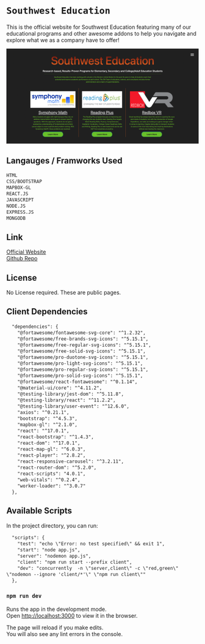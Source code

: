 # `Southwest Education`

This is the official website for Southwest Education featuring many of our educational programs and other awesome addons to help you navigate and explore what we as a company have to offer!

![Screenshot](/public/assets/images/mainPageScreenshot.png)

## Langauges / Framworks Used

```
HTML
CSS/BOOTSTRAP
MAPBOX-GL
REACT.JS
JAVASCRIPT
NODE.JS
EXPRESS.JS
MONGODB
```

## Link

[Official Website](https://southwest-education-cmlho.ondigitalocean.app/) <br />
[Github Repo](https://github.com/Southwest-Education/southwestLearningWebsite)

## License

No License required. These are public pages.

## Client Dependencies

```
  "dependencies": {
    "@fortawesome/fontawesome-svg-core": "^1.2.32",
    "@fortawesome/free-brands-svg-icons": "^5.15.1",
    "@fortawesome/free-regular-svg-icons": "^5.15.1",
    "@fortawesome/free-solid-svg-icons": "^5.15.1",
    "@fortawesome/pro-duotone-svg-icons": "^5.15.1",
    "@fortawesome/pro-light-svg-icons": "^5.15.1",
    "@fortawesome/pro-regular-svg-icons": "^5.15.1",
    "@fortawesome/pro-solid-svg-icons": "^5.15.1",
    "@fortawesome/react-fontawesome": "^0.1.14",
    "@material-ui/core": "^4.11.2",
    "@testing-library/jest-dom": "^5.11.8",
    "@testing-library/react": "^11.2.2",
    "@testing-library/user-event": "^12.6.0",
    "axios": "^0.21.1",
    "bootstrap": "^4.5.3",
    "mapbox-gl": "^2.1.0",
    "react": "^17.0.1",
    "react-bootstrap": "^1.4.3",
    "react-dom": "^17.0.1",
    "react-map-gl": "^6.0.3",
    "react-player": "^2.8.2",
    "react-responsive-carousel": "^3.2.11",
    "react-router-dom": "^5.2.0",
    "react-scripts": "4.0.1",
    "web-vitals": "^0.2.4",
    "worker-loader": "^3.0.7"
  },
```

## Available Scripts

In the project directory, you can run:

```
  "scripts": {
    "test": "echo \"Error: no test specified\" && exit 1",
    "start": "node app.js",
    "server": "nodemon app.js",
    "client": "npm run start --prefix client",
    "dev": "concurrently  -n \"server,client\" -c \"red,green\" \"nodemon --ignore 'client/*'\" \"npm run client\""
  },
```

### `npm run dev`

Runs the app in the development mode.<br />
Open [http://localhost:3000](http://localhost:3000) to view it in the browser.

The page will reload if you make edits.<br />
You will also see any lint errors in the console.
